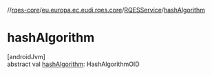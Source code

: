 //[rqes-core](../../../index.md)/[eu.europa.ec.eudi.rqes.core](../index.md)/[RQESService](index.md)/[hashAlgorithm](hash-algorithm.md)

# hashAlgorithm

[androidJvm]\
abstract val [hashAlgorithm](hash-algorithm.md): HashAlgorithmOID

